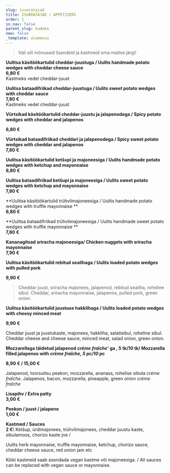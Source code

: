 ```yaml
---
slug: isuaratajad
title: ISUÄRATAJAD / APPETIZERS
order: 1
in_nav: false
parent_slug: kadaka
new: false
_template: alamenuu
---
```


<div class="ellipsis"></div>

> Vali siit mõnusaid lisandeid ja kastmeid oma maitse järgi!

**Uulitsa käsitöökartulid cheddar-juustuga / Uulits handmade potato wedges with cheddar cheese sauce**\
**6,80 €**\
<span class="koostis">Kastmeks vedel cheddar-juust</span>

**Uulitsa bataadifriikad cheddar-juustuga / Uulits sweet potato wedges with cheddar sauce**\
**7,80 €**\
<span class="koostis">Kastmeks vedel cheddar-juust</span>

<span class="spicy"></span> **Vürtsikad käsitöökartulid cheddar-juustu ja jalapenodega / Spicy potato wedges with cheddar and jalapenos**

**6,80 €**

<span class="spicy"></span> **Vürtsikad bataadifriikad cheddari ja jalapenodega / Spicy sweet potato wedges with cheddar and jalapenos**\
**7,80 €**

**Uulitsa käsitöökartulid ketšupi ja majoneesiga / Uulits handmade potato wedges with ketchup and mayonnaise**\
**6,80 €**

**Uulitsa bataadifriikad ketšupi ja majoneesiga / Uulits sweet potato wedges with ketchup and mayonnaise**\
**7,80 €**

**Uulitsa käsitöökartulid trühvlimajoneesiga / Uulits handmade potato wedges with truffle mayonnaise **\
**6,80 €**

**Uulitsa bataadifriikad trühvlimajoneesiga / Uulits handmade sweet potato wedges with truffle mayonnaise **\
**7,80 €**

</span>**Kananagitsad sriracha majoneesiga/ Chicken nuggets with sriracha mayonnaise**\
**7,90 €**

**Uulitsa käsitöökartulid rebitud sealihaga / Uulits loaded potato wedges with pulled pork**

**9,90 €**

<div class="ellipsis"></div>

> <span class="koostis"> Cheddar juust, sriracha majonees, jalapenod, rebitud sealiha, roheline sibul. Cheddar, sriracha mayonnaise, jalapenos, pulled pork, green onion.

<span class="spicy"></span>

**Uulitsa käsitöökartulid juustuse hakklihaga /  Uulits loaded potato wedges with cheesy minced meat**

**9,90 €**

<span class="koostis"> Cheddar juust ja juustukaste, majonees, hakkliha, salatisibul, roheline sibul. Cheddar cheese and cheese sauce, minced meat, salad onion, green onion.

<span class="special"></span> <span class="spicy"></span>  **Mozzarellaga täidetud jalapenod *crème fraîche*’ ga , 5 tk/10 tk/ Mozzarella filled jalapenos with *crème fraîche, 5 pc/10 pc***

**8,90 € / 15,00 €**

<span class="koostis">Jalapenod, toorsuitsu peekon, mozzarella, ananass, rohelise sibula *crème fraîche.* Jalapenos, bacon, mozzarella, pineapple, green onion *crème fraîche*

**Lisapihv / Extra patty**\
**3,00 €**

<span class="spicy"></span>
**Peekon / juust / jalapeno**\
**1,00 €**

**Kastmed / Sauces**\
**2 €**\ <span class="koostis">Ketšup, ürdimajonees, trühvlimajonees, cheddar juustu kaste, sibulamoos, chorizo kaste jne /

Uulits herb mayonnaise, truffle mayonnaise, ketchup, chorizo sauce, cheddar cheese sauce, red onion jam etc</span>

Kõiki kastmeid saab asendada vegan kastme või  majoneesiga. / All sauces can be replaced with vegan sauce or mayonnaise.
